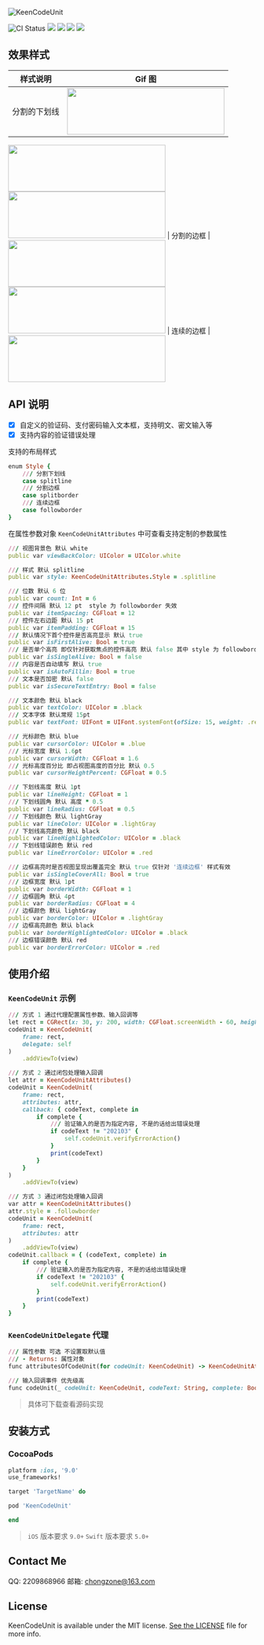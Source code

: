 ![KeenCodeUnit](https://raw.githubusercontent.com/chongzone/KeenCodeUnit/master/Resources/KeenCodeUnitLogo.png)

![CI Status](https://img.shields.io/travis/chongzone/KeenCodeUnit.svg?style=flat)
![](https://img.shields.io/badge/swift-5.0%2B-orange.svg?style=flat)
![](https://img.shields.io/badge/pod-v1.0.1-brightgreen.svg?style=flat)
![](https://img.shields.io/badge/platform-iOS-orange.svg?style=flat)
![](https://img.shields.io/badge/license-MIT-blue.svg)

## 效果样式 

样式说明 | Gif 图 |
----|------|
分割的下划线 |  <img src="https://raw.githubusercontent.com/chongzone/KeenCodeUnit/master/Resources/KeenCode_01.gif" width="320" height="95">
<img src="https://raw.githubusercontent.com/chongzone/KeenCodeUnit/master/Resources/KeenCode_02.gif" width="320" height="95">
<img src="https://raw.githubusercontent.com/chongzone/KeenCodeUnit/master/Resources/KeenCode_03.gif" width="320" height="95"> |
分割的边框 |  <img src="https://raw.githubusercontent.com/chongzone/KeenCodeUnit/master/Resources/KeenCode_04.gif" width="320" height="95">
<img src="https://raw.githubusercontent.com/chongzone/KeenCodeUnit/master/Resources/KeenCode_05.gif" width="320" height="95"> |
连续的边框 |  <img src="https://raw.githubusercontent.com/chongzone/KeenCodeUnit/master/Resources/KeenCode_06.gif" width="320" height="95">

## API 说明

- [x] 自定义的验证码、支付密码输入文本框，支持明文、密文输入等 
- [x] 支持内容的验证错误处理

支持的布局样式
```ruby
enum Style {
    /// 分割下划线
    case splitline
    /// 分割边框
    case splitborder
    /// 连续边框
    case followborder
}
```

在属性参数对象 `KeenCodeUnitAttributes` 中可查看支持定制的参数属性
```ruby
/// 视图背景色 默认 white
public var viewBackColor: UIColor = UIColor.white

/// 样式 默认 splitline
public var style: KeenCodeUnitAttributes.Style = .splitline

/// 位数 默认 6 位
public var count: Int = 6
/// 控件间隔 默认 12 pt  style 为 followborder 失效
public var itemSpacing: CGFloat = 12
/// 控件左右边距 默认 15 pt
public var itemPadding: CGFloat = 15
/// 默认情况下首个控件是否高亮显示 默认 true
public var isFirstAlive: Bool = true
/// 是否单个高亮 即仅针对获取焦点的控件高亮 默认 false 其中 style 为 followborder 失效
public var isSingleAlive: Bool = false
/// 内容是否自动填写 默认 true
public var isAutoFillin: Bool = true
/// 文本是否加密 默认 false
public var isSecureTextEntry: Bool = false

/// 文本颜色 默认 black
public var textColor: UIColor = .black
/// 文本字体 默认常规 15pt
public var textFont: UIFont = UIFont.systemFont(ofSize: 15, weight: .regular)

/// 光标颜色 默认 blue
public var cursorColor: UIColor = .blue
/// 光标宽度 默认 1.6pt
public var cursorWidth: CGFloat = 1.6
/// 光标高度百分比 即占视图高度的百分比 默认 0.5
public var cursorHeightPercent: CGFloat = 0.5

/// 下划线高度 默认 1pt
public var lineHeight: CGFloat = 1
/// 下划线圆角 默认 高度 * 0.5
public var lineRadius: CGFloat = 0.5
/// 下划线颜色 默认 lightGray
public var lineColor: UIColor = .lightGray
/// 下划线高亮颜色 默认 black
public var lineHighlightedColor: UIColor = .black
/// 下划线错误颜色 默认 red
public var lineErrorColor: UIColor = .red

/// 边框高亮时是否视图呈现出覆盖完全 默认 true 仅针对 '连续边框' 样式有效
public var isSingleCoverAll: Bool = true
/// 边框宽度 默认 1pt
public var borderWidth: CGFloat = 1
/// 边框圆角 默认 4pt
public var borderRadius: CGFloat = 4
/// 边框颜色 默认 lightGray
public var borderColor: UIColor = .lightGray
/// 边框高亮颜色 默认 black
public var borderHighlightedColor: UIColor = .black
/// 边框错误颜色 默认 red
public var borderErrorColor: UIColor = .red
```

## 使用介绍

### `KeenCodeUnit` 示例

```ruby
/// 方式 1 通过代理配置属性参数、输入回调等
let rect = CGRect(x: 30, y: 200, width: CGFloat.screenWidth - 60, height: 44)
codeUnit = KeenCodeUnit(
    frame: rect,
    delegate: self
)
    .addViewTo(view)

/// 方式 2 通过闭包处理输入回调
let attr = KeenCodeUnitAttributes()
codeUnit = KeenCodeUnit(
    frame: rect,
    attributes: attr,
    callback: { codeText, complete in
        if complete {         
            /// 验证输入的是否为指定内容, 不是的话给出错误处理
            if codeText != "202103" {
                self.codeUnit.verifyErrorAction()
            }
            print(codeText)
        }
    }
)
    .addViewTo(view)

/// 方式 3 通过闭包处理输入回调
var attr = KeenCodeUnitAttributes()
attr.style = .followborder
codeUnit = KeenCodeUnit(
    frame: rect,
    attributes: attr
)
    .addViewTo(view)
codeUnit.callback = { (codeText, complete) in
    if complete {
        /// 验证输入的是否为指定内容, 不是的话给出错误处理
        if codeText != "202103" {
            self.codeUnit.verifyErrorAction()
        }
        print(codeText)
    }
}
```

### `KeenCodeUnitDelegate` 代理

```ruby
/// 属性参数 可选 不设置取默认值
/// - Returns: 属性对象
func attributesOfCodeUnit(for codeUnit: KeenCodeUnit) -> KeenCodeUnitAttributes

/// 输入回调事件 优先级高
func codeUnit(_ codeUnit: KeenCodeUnit, codeText: String, complete: Bool)
```
> 具体可下载查看源码实现 

## 安装方式 

### CocoaPods

```ruby
platform :ios, '9.0'
use_frameworks!

target 'TargetName' do

pod 'KeenCodeUnit'

end
```
> `iOS` 版本要求 `9.0+`
> `Swift` 版本要求 `5.0+`

## Contact Me

QQ: 2209868966
邮箱: chongzone@163.com

## License

KeenCodeUnit is available under the MIT license. [See the LICENSE](https://github.com/chongzone/KeenCodeUnit/blob/main/LICENSE) file for more info.
